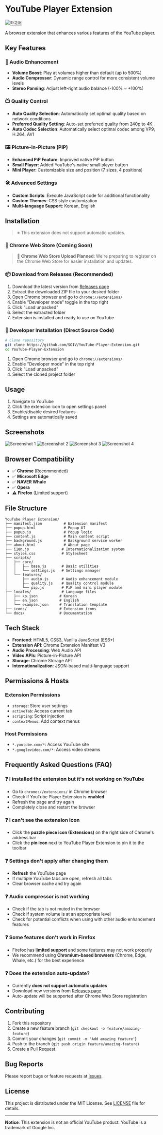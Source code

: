 # YouTube Player Extension

[![한국어](https://img.shields.io/badge/README-한국어-red)](README.md)

A browser extension that enhances various features of the YouTube player.

## Key Features

### 🎵 Audio Enhancement
- **Volume Boost**: Play at volumes higher than default (up to 500%)
- **Audio Compressor**: Dynamic range control for more consistent volume levels
- **Stereo Panning**: Adjust left-right audio balance (-100% ~ +100%)

### 📺 Quality Control
- **Auto Quality Selection**: Automatically set optimal quality based on network conditions
- **Preferred Quality Setting**: Auto-set preferred quality from 240p to 4K
- **Auto Codec Selection**: Automatically select optimal codec among VP9, H.264, AV1

### 🖼️ Picture-in-Picture (PiP)
- **Enhanced PiP Feature**: Improved native PiP button
- **Small Player**: Added YouTube's native small player button
- **Mini Player**: Customizable size and position (7 sizes, 4 positions)

### 🛠️ Advanced Settings
- **Custom Scripts**: Execute JavaScript code for additional functionality
- **Custom Themes**: CSS style customization
- **Multi-language Support**: Korean, English

## Installation

> ※ This extension does not support automatic updates.

### 🏪 Chrome Web Store (Coming Soon)

> 📅 **Chrome Web Store Upload Planned**: We're preparing to register on the Chrome Web Store for easier installation and updates.

### 📦 Download from Releases (Recommended)

1. Download the latest version from [Releases page](https://github.com/SOIV/YouTube-Player-Extension/releases)
2. Extract the downloaded ZIP file to your desired folder
3. Open Chrome browser and go to `chrome://extensions/`
4. Enable "Developer mode" toggle in the top right
5. Click "Load unpacked"
6. Select the extracted folder
7. Extension is installed and ready to use on YouTube

### 🔧 Developer Installation (Direct Source Code)

```bash
# Clone repository
git clone https://github.com/SOIV/YouTube-Player-Extension.git
cd YouTube-Player-Extension
```

1. Open Chrome browser and go to `chrome://extensions/`
2. Enable "Developer mode" in the top right
3. Click "Load unpacked"
4. Select the cloned project folder

## Usage

1. Navigate to YouTube
2. Click the extension icon to open settings panel
3. Enable/disable desired features
4. Settings are automatically saved

## Screenshots

![Screenshot 1](docs/screenshot/en/스크린샷%202025-09-15%20232038.png)
![Screenshot 2](docs/screenshot/en/스크린샷%202025-09-15%20232105.png)
![Screenshot 3](docs/screenshot/en/스크린샷%202025-09-15%20232132.png)
![Screenshot 4](docs/screenshot/en/스크린샷%202025-09-15%20232144.png)

## Browser Compatibility

- ✅ **Chrome** (Recommended)
- ✅ **Microsoft Edge**
- ✅ **NAVER Whale**
- ✅ **Opera**
- ⚠️ **Firefox** (Limited support)

## File Structure

```
YouTube Player Extension/
├── manifest.json          # Extension manifest
├── popup.html             # Popup UI
├── popup.js               # Popup logic
├── content.js             # Main content script
├── background.js          # Background service worker
├── about.html             # About page
├── i18n.js               # Internationalization system
├── styles.css            # Stylesheet
├── scripts/
│   ├── core/
│   │   ├── base.js       # Basic utilities
│   │   └── settings.js   # Settings manager
│   └── features/
│       ├── audio.js      # Audio enhancement module
│       ├── quality.js    # Quality control module
│       └── pip.js        # PiP and mini player module
├── locales/              # Language files
│   ├── ko.json          # Korean
│   ├── en.json          # English
│   └── example.json     # Translation template
├── icons/               # Extension icons
└── docs/                # Documentation
```

## Tech Stack

- **Frontend**: HTML5, CSS3, Vanilla JavaScript (ES6+)
- **Extension API**: Chrome Extension Manifest V3
- **Audio Processing**: Web Audio API
- **Video APIs**: Picture-in-Picture API
- **Storage**: Chrome Storage API
- **Internationalization**: JSON-based multi-language support

## Permissions & Hosts

### Extension Permissions
- `storage`: Store user settings
- `activeTab`: Access current tab
- `scripting`: Script injection
- `contextMenus`: Add context menus

### Host Permissions
- `*.youtube.com/*`: Access YouTube site
- `*.googlevideo.com/*`: Access video streams

## Frequently Asked Questions (FAQ)

### ❓ I installed the extension but it's not working on YouTube
- Go to `chrome://extensions/` in Chrome browser
- Check if YouTube Player Extension is **enabled**
- Refresh the page and try again
- Completely close and restart the browser

### ❓ I can't see the extension icon
- Click the **puzzle piece icon (Extensions)** on the right side of Chrome's address bar
- Click the **pin icon** next to YouTube Player Extension to pin it to the toolbar

### ❓ Settings don't apply after changing them
- **Refresh** the YouTube page
- If multiple YouTube tabs are open, refresh all tabs
- Clear browser cache and try again

### ❓ Audio compressor is not working
- Check if the tab is not muted in the browser
- Check if system volume is at an appropriate level
- Check for potential conflicts when using with other audio enhancement features

### ❓ Some features don't work in Firefox
- Firefox has **limited support** and some features may not work properly
- We recommend using **Chromium-based browsers** (Chrome, Edge, Whale, etc.) for the best experience

### ❓ Does the extension auto-update?
- Currently **does not support automatic updates**
- Download new versions from [Releases page](https://github.com/SOIV/YouTube-Player-Extension/releases)
- Auto-update will be supported after Chrome Web Store registration

## Contributing

1. Fork this repository
2. Create a new feature branch (`git checkout -b feature/amazing-feature`)
3. Commit your changes (`git commit -m 'Add amazing feature'`)
4. Push to the branch (`git push origin feature/amazing-feature`)
5. Create a Pull Request

## Bug Reports

Please report bugs or feature requests at [Issues](https://github.com/SOIV/YouTube-Player-Extension/issues).

## License

This project is distributed under the MIT License. See [LICENSE](LICENSE) file for details.

---

**Notice**: This extension is not an official YouTube product. YouTube is a trademark of Google Inc.
